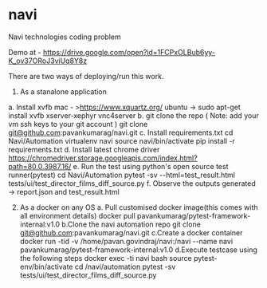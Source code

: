 # navi
Navi technologies coding problem

Demo at - https://drive.google.com/open?id=1FCPxOLBub6yy-K_ov37ORoJ3viUq8Y8z

There are two ways of deploying/run this work.

1. As a stanalone application

  a. Install xvfb
      mac - >https://www.xquartz.org/
      ubuntu -> sudo apt-get install xvfb xserver-xephyr vnc4server
  b. git clone the repo ( Note: add your vm ssh keys to your git account )
      git clone git@github.com:pavankumarag/navi.git
  c. Install requirements.txt
      cd Navi/Automation
      virtualenv navi
      source navi/bin/activate
      pip install -r requirements.txt
   d. Install latest chrome driver 
      https://chromedriver.storage.googleapis.com/index.html?path=80.0.3987.16/
   e. Run the test using python's open source test runner(pytest)
      cd Navi/Automation
      pytest -sv --html=test_result.html tests/ui/test_director_films_diff_source.py
   f. Observe the outputs generated -> report.json and test_result.html
   
2. As a docker on any OS
  a. Pull customised docker image(this comes with all environment details)
    docker pull pavankumarag/pytest-framework-internal:v1.0
  b.Clone the navi automation repo
    git clone git@github.com:pavankumarag/navi.git
  c.Create a docker container 
    docker run -tid -v /home/pavan.govindraj/navi:/navi --name navi pavankumarag/pytest-framework-internal:v1.0
  d.Execute testcase using the following steps
    docker exec -ti navi bash
    source pytest-env/bin/activate
    cd /navi/automation
    pytest -sv tests/ui/test_director_films_diff_source.py
  
